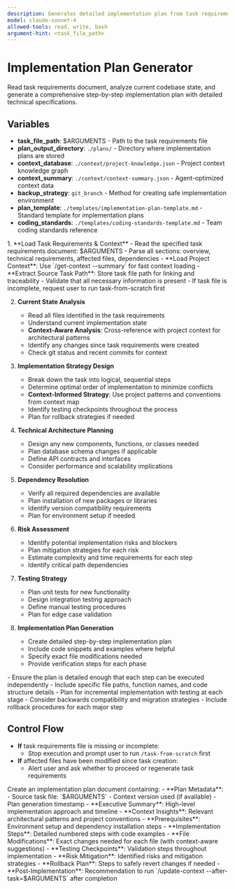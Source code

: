 ```yaml
---
description: Generates detailed implementation plan from task requirements document
model: claude-sonnet-4
allowed-tools: read, write, bash
argument-hint: <task_file_path>
---
```


# Implementation Plan Generator

<instruction>
Read task requirements document, analyze current codebase state, and generate a comprehensive step-by-step implementation plan with detailed technical specifications.
</instruction>

## Variables
- **task_file_path**: $ARGUMENTS - Path to the task requirements file
- **plan_output_directory**: `./plans/` - Directory where implementation plans are stored
- **context_database**: `./context/project-knowledge.json` - Project context knowledge graph
- **context_summary**: `./context/context-summary.json` - Agent-optimized context data
- **backup_strategy**: `git_branch` - Method for creating safe implementation environment
- **plan_template**: `./templates/implementation-plan-template.md` - Standard template for implementation plans
- **coding_standards**: `./templates/coding-standards-template.md` - Team coding standards reference

<workflow>
1. **Load Task Requirements & Context**
   <thinking>
   - Read the specified task requirements document: $ARGUMENTS
   - Parse all sections: overview, technical requirements, affected files, dependencies
   - **Load Project Context**: Use `/get-context --summary` for fast context loading
   - **Extract Source Task Path**: Store task file path for linking and traceability
   - Validate that all necessary information is present
   - If task file is incomplete, request user to run task-from-scratch first
   </thinking>

2. **Current State Analysis**
   - Read all files identified in the task requirements
   - Understand current implementation state
   - **Context-Aware Analysis**: Cross-reference with project context for architectural patterns
   - Identify any changes since task requirements were created
   - Check git status and recent commits for context

3. **Implementation Strategy Design**
   - Break down the task into logical, sequential steps
   - Determine optimal order of implementation to minimize conflicts
   - **Context-Informed Strategy**: Use project patterns and conventions from context map
   - Identify testing checkpoints throughout the process
   - Plan for rollback strategies if needed

4. **Technical Architecture Planning**
   - Design any new components, functions, or classes needed
   - Plan database schema changes if applicable
   - Define API contracts and interfaces
   - Consider performance and scalability implications

5. **Dependency Resolution**
   - Verify all required dependencies are available
   - Plan installation of new packages or libraries
   - Identify version compatibility requirements
   - Plan for environment setup if needed

6. **Risk Assessment**
   - Identify potential implementation risks and blockers
   - Plan mitigation strategies for each risk
   - Estimate complexity and time requirements for each step
   - Identify critical path dependencies

7. **Testing Strategy**
   - Plan unit tests for new functionality
   - Design integration testing approach
   - Define manual testing procedures
   - Plan for edge case validation

8. **Implementation Plan Generation**
   <thinking>
   - Create detailed step-by-step implementation plan
   - Include code snippets and examples where helpful
   - Specify exact file modifications needed
   - Provide verification steps for each phase
   </thinking>
</workflow>

<instructions>
- Ensure the plan is detailed enough that each step can be executed independently
- Include specific file paths, function names, and code structure details
- Plan for incremental implementation with testing at each stage
- Consider backwards compatibility and migration strategies
- Include rollback procedures for each major step
</instructions>

## Control Flow
- **If** task requirements file is missing or incomplete:
  - Stop execution and prompt user to run `/task-from-scratch` first
- **If** affected files have been modified since task creation:
  - Alert user and ask whether to proceed or regenerate task requirements

<output>
Create an implementation plan document containing:
- **Plan Metadata**:
  - Source task file: `$ARGUMENTS`
  - Context version used (if available)
  - Plan generation timestamp
- **Executive Summary**: High-level implementation approach and timeline
- **Context Insights**: Relevant architectural patterns and project conventions
- **Prerequisites**: Environment setup and dependency installation steps
- **Implementation Steps**: Detailed numbered steps with code examples
- **File Modifications**: Exact changes needed for each file (with context-aware suggestions)
- **Testing Checkpoints**: Validation steps throughout implementation
- **Risk Mitigation**: Identified risks and mitigation strategies
- **Rollback Plan**: Steps to safely revert changes if needed
- **Post-Implementation**: Recommendation to run `/update-context --after-task=$ARGUMENTS` after completion
</output>
